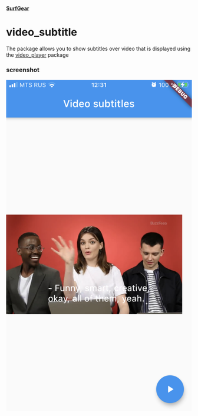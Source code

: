 #### [SurfGear](https://github.com/surfstudio/SurfGear)

# video_subtitle

The package allows you to show subtitles over video that is displayed using
the [video_player](https://pub.dev/packages/video_player) package

### screenshot

![](media/screenshot1.png)
